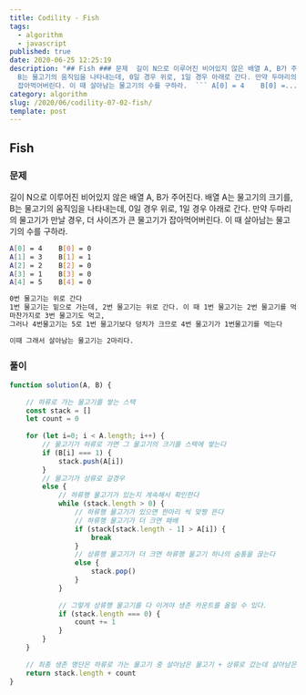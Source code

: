 ```yaml
---
title: Codility - Fish
tags:
  - algorithm
  - javascript
published: true
date: 2020-06-25 12:25:19
description: "## Fish ### 문제  길이 N으로 이루어진 비어있지 않은 배열 A, B가 주어진다. 배열 A는 물고기의 크기를,
  B는 물고기의 움직임을 나타내는데, 0일 경우 위로, 1일 경우 아래로 간다. 만약 두마리의 물고기가 만날 경우, 더 사이즈가 큰 물고기가
  잡아먹어버린다. 이 때 살아남는 물고기의 수를 구하라.  ``` A[0] = 4    B[0] =..."
category: algorithm
slug: /2020/06/codility-07-02-fish/
template: post
---
```

## Fish

### 문제

길이 N으로 이루어진 비어있지 않은 배열 A, B가 주어진다. 배열 A는 물고기의 크기를, B는 물고기의 움직임을 나타내는데, 0일 경우 위로, 1일 경우 아래로 간다. 만약 두마리의 물고기가 만날 경우, 더 사이즈가 큰 물고기가 잡아먹어버린다. 이 때 살아남는 물고기의 수를 구하라.

```bash
A[0] = 4    B[0] = 0
A[1] = 3    B[1] = 1
A[2] = 2    B[2] = 0
A[3] = 1    B[3] = 0
A[4] = 5    B[4] = 0

0번 물고기는 위로 간다
1번 물고기는 밑으로 가는데, 2번 물고기는 위로 간다. 이 때 1번 물고기는 2번 물고기를 먹는다
마찬가지로 3번 물고기도 먹고, 
그러나 4번물고기는 5로 1번 물고기보다 덩치가 크므로 4번 물고기가 1번물고기를 먹는다

이때 그래서 살아남는 물고기는 2마리다.
```

### 풀이

```javascript
function solution(A, B) {
    
    // 하류로 가는 물고기를 쌓는 스택
    const stack = []
    let count = 0
    
    for (let i=0; i < A.length; i++) {
        // 물고기가 하류로 가면 그 물고기의 크기를 스택에 쌓는다
        if (B[i] === 1) {
            stack.push(A[i])
        } 
        // 물고기가 상류로 갈경우
        else {
            // 하류행 물고기가 있는지 계속해서 확인한다
            while (stack.length > 0) {
                // 하류행 물고기가 있으면 한마리 씩 맞짱 뜬다
                // 하류행 물고기가 더 크면 패배
                if (stack[stack.length - 1] > A[i]) {
                    break
                } 
                // 상류행 물고기가 더 크면 하류행 물고기 하나의 숨통을 끊는다
                else {
                    stack.pop()
                }
            }   
            
            // 그렇게 상류행 물고기를 다 이겨야 생존 카운트를 올릴 수 있다.
            if (stack.length === 0) {
                count += 1    
            }
        }
    }
    
    // 최종 생존 명단은 하류로 가는 물고기 중 살아남은 물고기 + 상류로 갔는데 살아남은 물고기다.
    return stack.length + count
}
```